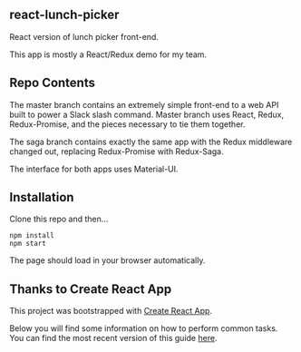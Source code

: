## react-lunch-picker

React version of lunch picker front-end.

This app is mostly a React/Redux demo for my team.

## Repo Contents

The master branch contains an extremely simple front-end to a web API built to power a Slack slash command. Master branch uses React, Redux, Redux-Promise, and the pieces necessary to tie them together.

The saga branch contains exactly the same app with the Redux middleware changed out, replacing Redux-Promise with Redux-Saga.

The interface for both apps uses Material-UI.

## Installation

Clone this repo and then…

```
npm install
npm start
```

The page should load in your browser automatically.

## Thanks to Create React App

This project was bootstrapped with [Create React App](https://github.com/facebook/create-react-app).

Below you will find some information on how to perform common tasks.<br>
You can find the most recent version of this guide [here](https://github.com/facebook/create-react-app/blob/master/packages/react-scripts/template/README.md).
